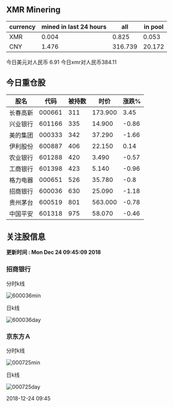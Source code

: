 ## XMR Minering

|currency|mined in last 24 hours|all|in pool|
|---|---|---|---|
|XMR|0.004|0.825|0.053|
|CNY|1.476|316.739|20.172|

今日美元对人民币 6.91	今日xmr对人民币384.11


## 今日重仓股 

|股名|代码|被持数|时价|涨跌%|
|---|---|---|---|---|
|长春高新|000661|311|173.900|3.45|
|兴业银行|601166|335|14.900|-0.86|
|美的集团|000333|342|37.290|-1.66|
|伊利股份|600887|406|22.150|0.14|
|农业银行|601288|420|3.490|-0.57|
|工商银行|601398|423|5.140|-0.96|
|格力电器|000651|526|35.780|-0.8|
|招商银行|600036|630|25.090|-1.18|
|贵州茅台|600519|801|563.000|-0.78|
|中国平安|601318|975|58.070|-0.46|

## 关注股信息
**更新时间 : Mon Dec 24 09:45:09 2018**
### 招商银行 
分时k线

![600036min](http://image.sinajs.cn/newchart/min/n/sh600036.gif)

日k线

![600036day](http://image.sinajs.cn/newchart/daily/n/sh600036.gif)

### 京东方Ａ 
分时k线

![000725min](http://image.sinajs.cn/newchart/min/n/sz000725.gif)

日k线

![000725day](http://image.sinajs.cn/newchart/daily/n/sz000725.gif)

2018-12-24 09:45